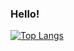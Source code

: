 ### Hello! 

[![Top Langs](https://github-readme-stats.vercel.app/api/top-langs/?username=yu5uke-1024&layout=compact)](https://github.com/anuraghazra/github-readme-stats)

